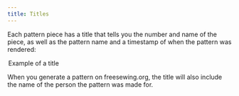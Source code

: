 ```yaml
---
title: Titles
---
```


Each pattern piece has a title that tells you the number and name of the piece, as well as the pattern name and a timestamp of when the pattern was rendered:

<Legend part="title">

Example of a title

</Legend>

<Note>

When you generate a pattern on freesewing.org, the title will also include the name of the person the pattern was made for.

</Note>
